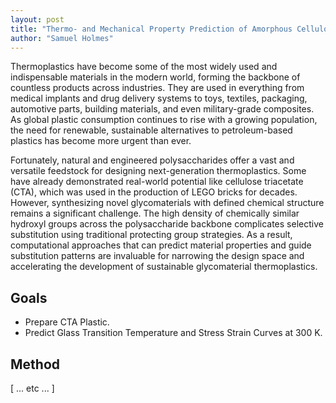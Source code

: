 ```yaml
---
layout: post
title: "Thermo- and Mechanical Property Prediction of Amorphous Cellulose Triacetate Plastic"
author: "Samuel Holmes"
---
```


Thermoplastics have become some of the most widely used and indispensable materials in the modern world, forming the backbone of countless products across industries. They are used in everything from medical implants and drug delivery systems to toys, textiles, packaging, automotive parts, building materials, and even military-grade composites. As global plastic consumption continues to rise with a growing population, the need for renewable, sustainable alternatives to petroleum-based plastics has become more urgent than ever. 

Fortunately, natural and engineered polysaccharides offer a vast and versatile feedstock for designing next-generation thermoplastics. Some have already demonstrated real-world potential like cellulose triacetate (CTA), which was used in the production of LEGO bricks for decades. However, synthesizing novel glycomaterials with defined chemical structure remains a significant challenge. The high density of chemically similar hydroxyl groups across the polysaccharide backbone complicates selective substitution using traditional protecting group strategies. As a result, computational approaches that can predict material properties and guide substitution patterns are invaluable for narrowing the design space and accelerating the development of sustainable glycomaterial thermoplastics.


## Goals
- Prepare CTA Plastic.
- Predict Glass Transition Temperature and Stress Strain Curves at 300 K. 

## Method
[ ... etc ... ]

